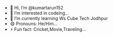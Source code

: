 - 👋 Hi, I’m @kumartarun152
- 👀 I’m interested in codeing...
- 🌱 I’m currently learning Ws Cube Tech Jodhpur
- 😄 Pronouns: He/Him...
- ⚡ Fun fact: Cricket,Movie,Traveling...

<!---
kumartarun152/kumartarun152 is a ✨ special ✨ repository because its `README.md` (this file) appears on your GitHub profile.
You can click the Preview link to take a look at your changes.
--->
